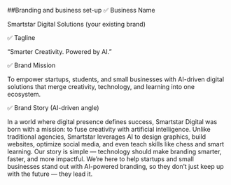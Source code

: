 ##Branding and business set-up
✅ Business Name

Smartstar Digital Solutions (your existing brand)

✅ Tagline

“Smarter Creativity. Powered by AI.”

✅ Brand Mission

To empower startups, students, and small businesses with AI-driven digital solutions that merge creativity, technology, and learning into one ecosystem.

✅ Brand Story (AI-driven angle)

In a world where digital presence defines success, Smartstar Digital was born with a mission: to fuse creativity with artificial intelligence. 
Unlike traditional agencies, Smartstar leverages AI to design graphics, build websites, optimize social media, and even teach skills like chess and smart learning. 
Our story is simple — technology should make branding smarter, faster, and more impactful. We’re here to help startups and small businesses stand out with AI-powered branding, so they don’t just keep up with the future — they lead it.
